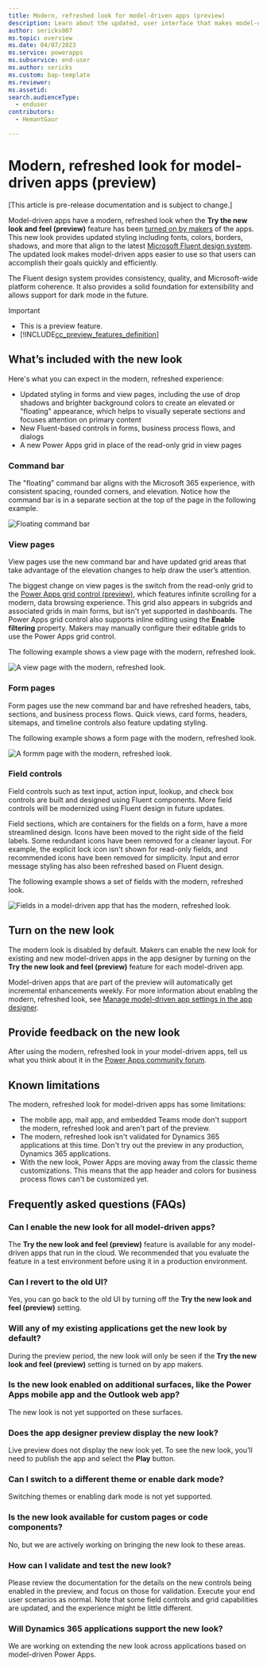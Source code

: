 ```yaml
---
title: Modern, refreshed look for model-driven apps (preview)
description: Learn about the updated, user interface that makes model-driven apps easier to use.
author: sericks007
ms.topic: overview
ms.date: 04/07/2023
ms.service: powerapps
ms.subservice: end-user
ms.author: sericks
ms.custom: bap-template
ms.reviewer:
ms.assetid: 
search.audienceType: 
  - enduser
contributors:
  - HemantGaur

---
```


# Modern, refreshed look for model-driven apps (preview)

[This article is pre-release documentation and is subject to change.]

Model-driven apps have a modern, refreshed look when the **Try the new look and feel (preview)** feature has been [turned on by makers](modern-fluent-design.md#turn-on-the-new-look) of the apps.  This new look provides updated styling including fonts, colors, borders, shadows, and more that align to the latest [Microsoft Fluent design system](https://react.fluentui.dev/?path=/docs/concepts-introduction--page). The updated look makes model-driven apps easier to use so that users can accomplish their goals quickly and efficiently.

The Fluent design system provides consistency, quality, and Microsoft-wide platform coherence. It also provides a solid foundation for extensibility and allows support for dark mode in the future. 

> [!IMPORTANT]
> - This is a preview feature.
> - [!INCLUDE[cc_preview_features_definition](../includes/cc-preview-features-definition.md)]

## What’s included with the new look
Here's what you can expect in the modern, refreshed experience:

- Updated styling in forms and view pages, including the use of drop shadows and brighter background colors to create an elevated or "floating" appearance, which helps to visually seperate sections and focuses attention on primary content
- New Fluent-based controls in forms, business process flows, and dialogs
- A new Power Apps grid in place of the read-only grid in view pages

### Command bar
The "floating" command bar aligns with the Microsoft 365 experience, with consistent spacing, rounded corners, and elevation. Notice how the command bar is in a separate section at the top of the page in the following example.

![Floating command bar](media/new-command-bar.png)

### View pages
View pages use the new command bar and have updated grid areas that take advantage of the elevation changes to help draw the user’s attention. 

The biggest change on view pages is the switch from the read-only grid to the [Power Apps grid control (preview)](../maker/model-driven-apps/the-power-apps-grid-control.md), which features infinite scrolling for a modern, data browsing experience. This grid also appears in subgrids and associated grids in main forms, but isn't yet supported in dashboards. The Power Apps grid control also supports inline editing using the **Enable filtering** property. Makers may manually configure their editable grids to use the Power Apps grid control. 

The following example shows a view page with the modern, refreshed look.

![A view page with the modern, refreshed look.](media/ViewPage.png)

### Form pages
Form pages use the new command bar and have refreshed headers, tabs, sections, and business process flows. Quick views, card forms, headers, sitemaps, and timeline controls also feature updating styling.

The following example shows a form page with the modern, refreshed look.

![A formm page with the modern, refreshed look.](media/FormPage.png)

### Field controls
Field controls such as text input, action input, lookup, and check box controls are built and designed using Fluent components. More field controls will be modernized using Fluent design in future updates.

Field sections, which are containers for the fields on a form, have a more streamlined design. Icons have been moved to the right side of the field labels. Some redundant icons have been removed for a cleaner layout. For example, the explicit lock icon isn't shown for read-only fields, and recommended icons have been removed for simplicity. Input and error message styling has also been refreshed based on Fluent design. 

The following example shows a set of fields with the modern, refreshed look.

![Fields in a model-driven app that has the modern, refreshed look.](media/modern-fields.png)

## Turn on the new look
The modern look is disabled by default. Makers can enable the new look for existing and new model-driven apps in the app designer by turning on the **Try the new look and feel (preview)** feature for each model-driven app. 

Model-driven apps that are part of the preview will automatically get incremental enhancements weekly. For more information about enabling the modern, refreshed look, see [Manage model-driven app settings in the app designer](../maker/model-driven-apps/app-properties.md#upcoming).

## Provide feedback on the new look
After using the modern, refreshed look in your model-driven apps, tell us what you think about it in the [Power Apps community forum](https://go.microsoft.com/fwlink/?linkid=2221574).

## Known limitations
The modern, refreshed look for model-driven apps has some limitations:

- The mobile app, mail app, and embedded Teams mode don't support the modern, refreshed look and aren't part of the preview.
- The modern, refreshed look isn't validated for Dynamics 365 applications at this time. Don't try out the preview in any production, Dynamics 365 applications.
- With the new look, Power Apps are moving away from the classic theme customizations. This means that the app header and colors for business process flows can't be customized yet. 

## Frequently asked questions (FAQs)

### Can I enable the new look for all model-driven apps?
The **Try the new look and feel (preview)** feature is available for any model-driven apps that run in the cloud. We recommended that you evaluate the feature in a test environment before using it in a production environment. 

### Can I revert to the old UI?
Yes, you can go back to the old UI by turning off the **Try the new look and feel (preview)** setting.

### Will any of my existing applications get the new look by default?
During the preview period, the new look will only be seen if the **Try the new look and feel (preview)** setting is turned on by app makers.

### Is the new look enabled on additional surfaces, like the Power Apps mobile app and the Outlook web app?
The new look is not yet supported on these surfaces.

### Does the app designer preview display the new look?
Live preview does not display the new look yet. To see the new look, you’ll need to publish the app and select the **Play** button.

### Can I switch to a different theme or enable dark mode?
Switching themes or enabling dark mode is not yet supported.

### Is the new look available for custom pages or code components?
No, but we are actively working on bringing the new look to these areas.

### How can I validate and test the new look?
Please review the documentation for the details on the new controls being enabled in the preview, and focus on those for validation. Execute your end user scenarios as normal. Note that some field controls and grid capabilities are updated, and the experience might be little different.

### Will Dynamics 365 applications support the new look?
We are working on extending the new look across applications based on model-driven Power Apps.
